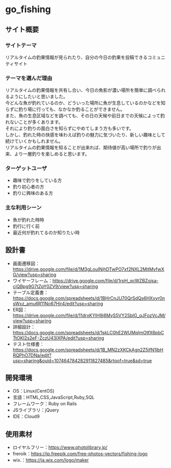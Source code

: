 # go_fishing

## サイト概要
### サイトテーマ
リアルタイムの釣果情報が見られたり、自分の今日の釣果を投稿できるコミュニティサイト

### テーマを選んだ理由
リアルタイムの釣果情報を共有し合い、今日の魚影が濃い場所を簡単に調べられるようにしたいと思いました。
<br>
今どんな魚が釣れているのか、どういった場所に魚が生息しているのかなどを知らずに釣り場に行っても、なかなか釣ることができません。
<br>
また、魚の生息区域などを調べても、その日の天候や前日までの天候によって釣れないことが多くあります。
<br>
それにより釣りの面白さを知らずにやめてしまう方も多いです。
<br>
しかし、釣れた時の快感を味わえば釣りの魅力に気づいたり、新しい趣味として続けていくかもしれません。
<br>
リアルタイムの釣果情報を知ることが出来れば、期待値が高い場所で釣りが出来、より一層釣りを楽しめると思います。

### ターゲットユーザ
* 趣味で釣りをしている方
* 釣り初心者の方
* 釣りに興味のある方

### 主な利用シーン
* 魚が釣れた時時
* 釣行に行く前
* 最近何が釣れてるのか知りたい時

## 設計書
* 画面遷移図：https://drive.google.com/file/d/1M3gLouINjhDTwPO7xf2NXL2MitMvfwXG/view?usp=sharing
* ワイヤーフレーム：https://drive.google.com/file/d/1rpH_qcWZBZojsa-ciQBpg9G7tZpY0ZV9/view?usp=sharing
* テーブル定義書：https://docs.google.com/spreadsheets/d/1BHrCnJU70QrSdQs6HXyyr0nsWxz_amu6R11No67Hir4/edit?usp=sharing
* ER図：https://drive.google.com/file/d/11drxKYIH9j8MyS5VY2SblG_qJFozVcJM/view?usp=sharing
* 詳細設計：https://docs.google.com/spreadsheets/d/1skLC0hE2WUMqImOtfX6pbCTtOKI2s2eF-ZczU43IXPA/edit?usp=sharing
* テスト仕様書：https://docs.google.com/spreadsheets/d/1B_MN2zXKCkAgn2Z5ifN1IbHRQPhO7DNa/edit?usp=sharing&ouid=107464784282911827485&rtpof=true&sd=true

## 開発環境
- OS：Linux(CentOS)
- 言語：HTML,CSS,JavaScript,Ruby,SQL
- フレームワーク：Ruby on Rails
- JSライブラリ：jQuery
- IDE：Cloud9

## 使用素材
* ロイヤルフリー：https://www.photolibrary.jp/
* freroik：https://jp.freepik.com/free-photos-vectors/fishing-logo
* wix.：https://ja.wix.com/logo/maker